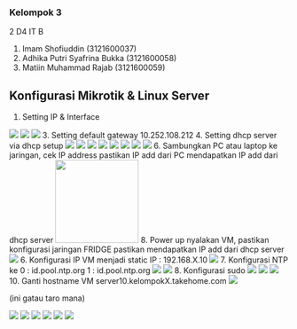 ### Kelompok 3
2 D4 IT B 

1. Imam Shofiuddin             (3121600037)
2. Adhika Putri Syafrina Bukka (3121600058)
3. Matiin Muhammad Rajab       (3121600059)

## Konfigurasi Mikrotik & Linux Server

1. Setting IP & Interface
<img src="https://github.com/adhikasyafrina/Workshop-Administrasi-Jaringan/blob/main/Minggu%205/Images/IP_add.jpg" /> 
<img src="https://github.com/adhikasyafrina/Workshop-Administrasi-Jaringan/blob/main/Minggu%205/Images/IP_route.jpg" />
<img src="https://github.com/adhikasyafrina/Workshop-Administrasi-Jaringan/blob/main/Minggu%205/Images/chech_ip%20a.jpg" />
3. Setting default gateway 10.252.108.212
4. Setting dhcp server via dhcp setup 
<img src="https://github.com/adhikasyafrina/Workshop-Administrasi-Jaringan/blob/main/Minggu%205/Images/dhcp_setup.jpg" />
<img src="https://github.com/adhikasyafrina/Workshop-Administrasi-Jaringan/blob/main/Minggu%205/Images/dhcp_setup1.jpg" />
<img src="https://github.com/adhikasyafrina/Workshop-Administrasi-Jaringan/blob/main/Minggu%205/Images/dhcp_setup2.jpg" />
<img src="https://github.com/adhikasyafrina/Workshop-Administrasi-Jaringan/blob/main/Minggu%205/Images/dhcp_setup3.jpg" />
<img src="https://github.com/adhikasyafrina/Workshop-Administrasi-Jaringan/blob/main/Minggu%205/Images/dhcp_setup4.jpg" />
<img src="https://github.com/adhikasyafrina/Workshop-Administrasi-Jaringan/blob/main/Minggu%205/Images/dhcp_setup5.jpg" />
<img src="https://github.com/adhikasyafrina/Workshop-Administrasi-Jaringan/blob/main/Minggu%205/Images/dhcp_setup6.jpg" />
<img src="https://github.com/adhikasyafrina/Workshop-Administrasi-Jaringan/blob/main/Minggu%205/Images/dhcp_setup7.jpg" />
6. Sambungkan PC atau laptop ke jaringan, cek IP address pastikan IP add dari PC mendapatkan IP add dari dhcp server
<img src="https://github.com/adhikasyafrina/Workshop-Administrasi-Jaringan/blob/main/Minggu%205/Images/chech_ip%20a.jpg" height="150" />
8. Power up
   nyalakan VM, pastikan konfigurasi jaringan FRIDGE
   pastikan mendapatkan IP add dari dhcp server
<img src="https://github.com/adhikasyafrina/Workshop-Administrasi-Jaringan/blob/main/Minggu%205/Images/jaringan.jpg" />
6. Konfigurasi IP VM menjadi static
   IP : 192.168.X.10
<img src="https://github.com/adhikasyafrina/Workshop-Administrasi-Jaringan/blob/main/Minggu%205/Images/inet_static.jpg" />
7. Konfigurasi NTP ke
   0 : id.pool.ntp.org
   1 : id.pool.ntp.org
<img src="https://github.com/adhikasyafrina/Workshop-Administrasi-Jaringan/blob/main/Minggu%205/Images/set_ntp.jpg" />   
<img src="https://github.com/adhikasyafrina/Workshop-Administrasi-Jaringan/blob/main/Minggu%205/Images/set_ntp1.jpg" />
8. Konfigurasi sudo
<img src="https://github.com/adhikasyafrina/Workshop-Administrasi-Jaringan/blob/main/Minggu%205/Images/sudo1.jpg" />
<img src="https://github.com/adhikasyafrina/Workshop-Administrasi-Jaringan/blob/main/Minggu%205/Images/sudo2.jpg" />
<img src="https://github.com/adhikasyafrina/Workshop-Administrasi-Jaringan/blob/main/Minggu%205/Images/sudo3.jpg" />
10. Ganti hostname VM 
   server10.kelompokX.takehome.com
<img src="https://github.com/adhikasyafrina/Workshop-Administrasi-Jaringan/blob/main/Minggu%205/Images/hostname.jpg" />  

(ini gatau taro mana)

<img src="https://github.com/adhikasyafrina/Workshop-Administrasi-Jaringan/blob/main/Minggu%205/Images/net_connect_details.jpg" />
<img src="https://github.com/adhikasyafrina/Workshop-Administrasi-Jaringan/blob/main/Minggu%205/Images/restart_net.jpg" />
<img src="https://github.com/adhikasyafrina/Workshop-Administrasi-Jaringan/blob/main/Minggu%205/Images/restart_systemd.jpg" />
<img src="https://github.com/adhikasyafrina/Workshop-Administrasi-Jaringan/blob/main/Minggu%205/Images/set_time1.jpg" />
<img src="https://github.com/adhikasyafrina/Workshop-Administrasi-Jaringan/blob/main/Minggu%205/Images/set_time2.jpg" />
<img src="https://github.com/adhikasyafrina/Workshop-Administrasi-Jaringan/blob/main/Minggu%205/Images/time_date_ctl.jpg" />
